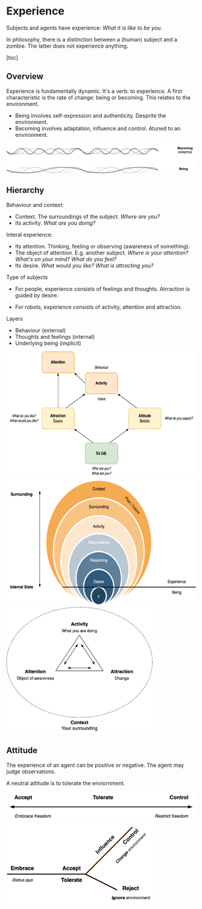 # Experience

Subjects and agents have experience: *What it is like to be you.*

In philosophy, there is a distinction between a (human) subject and a zombie. The latter does not experience anything.

[toc]

## Overview

Experience is fundamentally dynamic. It's a verb: to experience. A first characteristic is the rate of change: being or becoming. This relates to the environment.

- Being involves self-expression and authenticity. Desprite the environment.
- Becoming involves adaptation, influence and control. Atuned to an environment.

![waves-being-becoming](../img/waves-being-becoming.png)



## Hierarchy

Behaviour and context:

- Context. The surroundings of the subject. *Where are you?*
- Its activity. *What are you doing?*

Interal experience:

- Its attention. Thinking, feeling or observing (awareness of something). 
- The object of attention. E.g. another subject. *Where is your attention? What's on your mind? What do you feel?*
- Its desire. *What would you like? What is attracting you?*



Type of subjects

- For people, experience consists of feelings and thoughts. Atrraction is guided by desire.

- For robots, experience consists of activity, attention and attraction.



Layers

- Behaviour (external)
- Thoughts and feelings (internal)
- Underlying being (implicit)

<img src="../img/attraction-attitude-attention.png" alt="attraction-attitude-attention" style="height:24em;" />





<img src="../img/experience-desire-activity.png" alt="experience-desire-activity" style="height:24em;" />





<img src="../img/activity-attention-attraction.png" alt="activity-attention-attraction" style="height:24em;" />



## Attitude

The experience of an agent can be positive or negative. The agent may judge observations.



A neutral attitude is to tolerate the enviornment.

<img src="../img/scale-accept-tolerate-control.png" alt="scale-accept-tolerate-control" style="width:40em;" />



<img src="../img/scale-accept-control-reject.png" alt="scale-accept-control-reject" style="width:28em;" />

